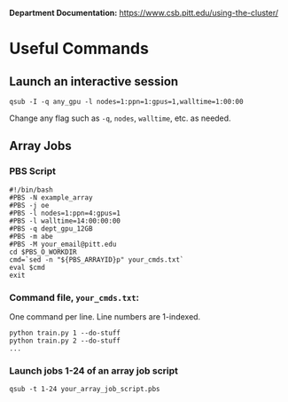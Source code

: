 **Department Documentation:** https://www.csb.pitt.edu/using-the-cluster/

# Useful Commands
## Launch an interactive session
`qsub -I -q any_gpu -l nodes=1:ppn=1:gpus=1,walltime=1:00:00`

Change any flag such as `-q`, `nodes`, `walltime`, etc. as needed.

## Array Jobs
### PBS Script
```
#!/bin/bash
#PBS -N example_array
#PBS -j oe
#PBS -l nodes=1:ppn=4:gpus=1
#PBS -l walltime=14:00:00:00
#PBS -q dept_gpu_12GB
#PBS -m abe
#PBS -M your_email@pitt.edu
cd $PBS_O_WORKDIR
cmd=`sed -n "${PBS_ARRAYID}p" your_cmds.txt`
eval $cmd
exit
```
### Command file, `your_cmds.txt`:
One command per line. Line numbers are 1-indexed.
```
python train.py 1 --do-stuff
python train.py 2 --do-stuff
...
```

### Launch jobs 1-24 of an array job script

`qsub -t 1-24 your_array_job_script.pbs`
